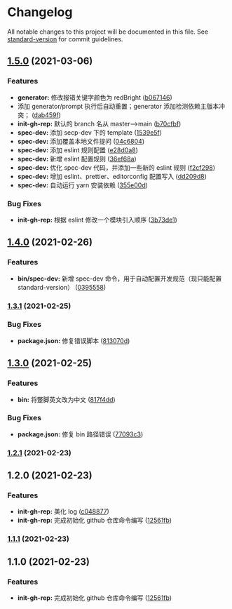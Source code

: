 # Changelog

All notable changes to this project will be documented in this file. See [standard-version](https://github.com/conventional-changelog/standard-version) for commit guidelines.

## [1.5.0](https://github.com/776A0A/simple-node-script/compare/v1.4.0...v1.5.0) (2021-03-06)

### Features

-   **generator:** 修改报错关键字颜色为 redBright ([b067146](https://github.com/776A0A/simple-node-script/commit/b0671461751584e2dccbb10125cf09d691845202))
-   添加 generator/prompt 执行后自动重置；generator 添加检测依赖主版本冲突； ([dab459f](https://github.com/776A0A/simple-node-script/commit/dab459f034919fade9de16c4b7ff791f00d2023d))
-   **init-gh-rep:** 默认的 branch 名从 master-->main ([b70cfbf](https://github.com/776A0A/simple-node-script/commit/b70cfbf7fc6dc1f123dd4875cf478386430e897c))
-   **spec-dev:** 添加 secp-dev 下的 template ([1539e5f](https://github.com/776A0A/simple-node-script/commit/1539e5f6070a37ee576c3d572e48b31be227f87d))
-   **spec-dev:** 添加覆盖本地文件提问 ([04c6804](https://github.com/776A0A/simple-node-script/commit/04c680412be68d2e5517b60ff1c4042fba931d09))
-   **spec-dev:** 添加 eslint 规则配置 ([e28d0a8](https://github.com/776A0A/simple-node-script/commit/e28d0a8ca3ea6b7350fd13643f6f4c118d5a0ff0))
-   **spec-dev:** 新增 eslint 配置规则 ([36ef68a](https://github.com/776A0A/simple-node-script/commit/36ef68ac8c00c42d5d33e89cfa163129362cbc39))
-   **spec-dev:** 优化 spec-dev 代码，并添加一些新的 eslint 规则 ([f2cf298](https://github.com/776A0A/simple-node-script/commit/f2cf29868a7284000ec650b1b887583f5291829a))
-   **spec-dev:** 增加 eslint、prettier、editorconfig 配置写入 ([dd209d8](https://github.com/776A0A/simple-node-script/commit/dd209d8b8b435ca422dcb11d0a0969e88a607a7e))
-   **spec-dev:** 自动运行 yarn 安装依赖 ([355e00d](https://github.com/776A0A/simple-node-script/commit/355e00da3262c52dce75f9269481642205be01b8))

### Bug Fixes

-   **init-gh-rep:** 根据 eslint 修改一个模块引入顺序 ([3b73de1](https://github.com/776A0A/simple-node-script/commit/3b73de16785ab4a8b84060d73855b96ace14a759))

## [1.4.0](https://github.com/776A0A/simple-node-script/compare/v1.3.1...v1.4.0) (2021-02-26)

### Features

-   **bin/spec-dev:** 新增 spec-dev 命令，用于自动配置开发规范（现只能配置 standard-version） ([0395558](https://github.com/776A0A/simple-node-script/commit/0395558f479933780efbcb9a05c2a70c266ff13d))

### [1.3.1](https://github.com/776A0A/simple-node-script/compare/v1.3.0...v1.3.1) (2021-02-25)

### Bug Fixes

-   **package.json:** 修复错误脚本 ([813070d](https://github.com/776A0A/simple-node-script/commit/813070d8ff2dd80c7bca35118534a082567e2849))

## [1.3.0](https://github.com/776A0A/simple-node-script/compare/v1.2.1...v1.3.0) (2021-02-25)

### Features

-   **bin:** 将蹩脚英文改为中文 ([817f4dd](https://github.com/776A0A/simple-node-script/commit/817f4dd39809123b5f884616a832c9df2d1df098))

### Bug Fixes

-   **package.json:** 修复 bin 路径错误 ([77093c3](https://github.com/776A0A/simple-node-script/commit/77093c393aa8b3af451a99da719bbf586fb4f850))

### [1.2.1](https://github.com/776A0A/simple-node-script/compare/v1.2.0...v1.2.1) (2021-02-23)

## 1.2.0 (2021-02-23)

### Features

-   **init-gh-rep:** 美化 log ([c048877](https://github.com/776A0A/simple-node-script/commit/c0488777083b62878014a0af4c9e088fe6686ee1))
-   **init-gh-rep:** 完成初始化 github 仓库命令编写 ([12561fb](https://github.com/776A0A/simple-node-script/commit/12561fbcbde7c358ca25523f6caa8b4d7a12a1a7))

### [1.1.1](https://github.com/776A0A/simple-node-script/compare/v1.1.0...v1.1.1) (2021-02-23)

## 1.1.0 (2021-02-23)

### Features

-   **init-gh-rep:** 完成初始化 github 仓库命令编写 ([12561fb](https://github.com/776A0A/simple-node-script/commit/12561fbcbde7c358ca25523f6caa8b4d7a12a1a7))
